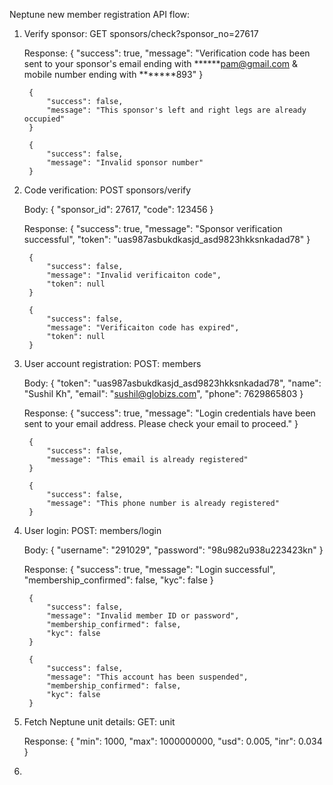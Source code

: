 Neptune new member registration API flow:

1. Verify sponsor:
	GET sponsors/check?sponsor_no=27617

	Response:
		{
			"success": true,
			"message": "Verification code has been sent to your sponsor's email ending with ******pam@gmail.com & mobile number ending with *******893"
		}

		{
			"success": false,
			"message": "This sponsor's left and right legs are already occupied"
		}

		{
			"success": false,
			"message": "Invalid sponsor number"
		}

2. Code verification:
	POST sponsors/verify

	Body:
		{
			"sponsor_id": 27617,
			"code": 123456
		}

	Response:
		{
			"success": true,
			"message": "Sponsor verification successful",
			"token": "uas987asbukdkasjd_asd9823hkksnkadad78"
		}

		{
			"success": false,
			"message": "Invalid verificaiton code",
			"token": null
		}

		{
			"success": false,
			"message": "Verificaiton code has expired",
			"token": null
		}

3. User account registration:
	POST: members

	Body:
		{
			"token": "uas987asbukdkasjd_asd9823hkksnkadad78",
			"name": "Sushil Kh",
			"email": "sushil@globizs.com",
			"phone": 7629865803
		}

	Response:
		{
			"success": true,
			"message": "Login credentials have been sent to your email address. Please check your email to proceed."
		}

		{
			"success": false,
			"message": "This email is already registered"
		}

		{
			"success": false,
			"message": "This phone number is already registered"
		}

4. User login:
	POST: members/login

	Body:
		{
			"username": "291029",
			"password": "98u982u938u223423kn"
		}

	Response:
		{
			"success": true,
			"message": "Login successful",
			"membership_confirmed": false,
			"kyc": false
		}

		{
			"success": false,
			"message": "Invalid member ID or password",
			"membership_confirmed": false,
			"kyc": false
		}

		{
			"success": false,
			"message": "This account has been suspended",
			"membership_confirmed": false,
			"kyc": false
		}

5. Fetch Neptune unit details:
	GET: unit

	Response:
		{
			"min": 1000,
			"max": 1000000000,
			"usd": 0.005,
			"inr": 0.034
		}

6. 
